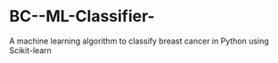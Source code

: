 # BC--ML-Classifier-
A machine learning algorithm to classify breast cancer in Python using Scikit-learn
